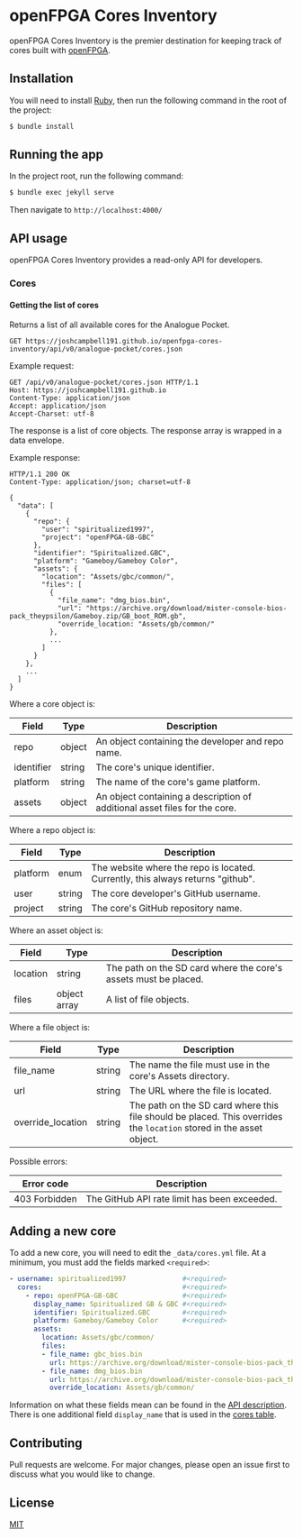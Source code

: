 # openFPGA Cores Inventory
openFPGA Cores Inventory is the premier destination for keeping track of cores built with [openFPGA](https://www.analogue.co/developer).

## Installation
You will need to install [Ruby](https://www.ruby-lang.org/en/documentation/installation/), then run the following command in the root of the project:

```bash
$ bundle install
```

## Running the app
In the project root, run the following command:

```bash
$ bundle exec jekyll serve
```

Then navigate to `http://localhost:4000/`

## API usage
openFPGA Cores Inventory provides a read-only API for developers.

### Cores

#### Getting the list of cores
Returns a list of all available cores for the Analogue Pocket.

```
GET https://joshcampbell191.github.io/openfpga-cores-inventory/api/v0/analogue-pocket/cores.json
```

Example request:

```
GET /api/v0/analogue-pocket/cores.json HTTP/1.1
Host: https://joshcampbell191.github.io
Content-Type: application/json
Accept: application/json
Accept-Charset: utf-8
```

The response is a list of core objects. The response array is wrapped in a data envelope.

Example response:

```
HTTP/1.1 200 OK
Content-Type: application/json; charset=utf-8

{
  "data": [
    {
      "repo": {
        "user": "spiritualized1997",
        "project": "openFPGA-GB-GBC"
      },
      "identifier": "Spiritualized.GBC",
      "platform": "Gameboy/Gameboy Color",
      "assets": {
        "location": "Assets/gbc/common/",
        "files": [
          {
            "file_name": "dmg_bios.bin",
            "url": "https://archive.org/download/mister-console-bios-pack_theypsilon/Gameboy.zip/GB_boot_ROM.gb",
            "override_location: "Assets/gb/common/"
          },
          ...
        ]
      }
    },
    ...
  ]
}
```

Where a core object is:

| Field             | Type   | Description                                                                |
| ------------------|--------|----------------------------------------------------------------------------|
| repo              | object | An object containing the developer and repo name.                          |
| identifier        | string | The core's unique identifier.                                              |
| platform          | string | The name of the core's game platform.                                      |
| assets            | object | An object containing a description of additional asset files for the core. |

Where a repo object is:

| Field             | Type   | Description                                                                     |
| ------------------|--------|---------------------------------------------------------------------------------|
| platform          | enum   | The website where the repo is located. Currently, this always returns "github". |
| user              | string | The core developer's GitHub username.                                           |
| project           | string | The core's GitHub repository name.                                              |

Where an asset object is:

| Field             | Type         | Description                                                     |
| ------------------|--------------|-----------------------------------------------------------------|
| location          | string       | The path on the SD card where the core's assets must be placed. |
| files             | object array | A list of file objects.                                         |

Where a file object is:

| Field             | Type   | Description                                                                                                         |
| ------------------|--------|---------------------------------------------------------------------------------------------------------------------|
| file_name         | string | The name the file must use in the core's Assets directory.                                                          |
| url               | string | The URL where the file is located.                                                                                  |
| override_location | string | The path on the SD card where this file should be placed. This overrides the `location` stored in the asset object. |

Possible errors:

| Error code    | Description                                  |
| --------------|----------------------------------------------|
| 403 Forbidden | The GitHub API rate limit has been exceeded. |

## Adding a new core
To add a new core, you will need to edit the `_data/cores.yml` file. At a minimum, you must add the fields marked `<required>`:

```yaml
- username: spiritualized1997              #<required>
  cores:                                   #<required>
    - repo: openFPGA-GB-GBC                #<required>
      display_name: Spiritualized GB & GBC #<required>
      identifier: Spiritualized.GBC        #<required>
      platform: Gameboy/Gameboy Color      #<required>
      assets:
        location: Assets/gbc/common/
        files:
        - file_name: gbc_bios.bin
          url: https://archive.org/download/mister-console-bios-pack_theypsilon/Gameboy.zip/GBC_boot_ROM.gb
        - file_name: dmg_bios.bin
          url: https://archive.org/download/mister-console-bios-pack_theypsilon/Gameboy.zip/GB_boot_ROM.gb
          override_location: Assets/gb/common/
```

Information on what these fields mean can be found in the [API description](#getting-the-list-of-cores). There is one additional field `display_name` that is used in the [cores table](https://joshcampbell191.github.io/openfpga-cores-inventory/analogue-pocket.html).

## Contributing
Pull requests are welcome. For major changes, please open an issue first to discuss what you would like to change.

## License
[MIT](https://choosealicense.com/licenses/mit/)
